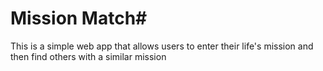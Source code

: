 # Mission Match#
This is a simple web app that allows users to enter their life's mission and then find others with a similar mission
